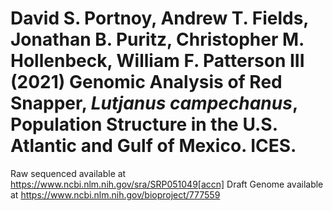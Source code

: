 # David S. Portnoy, Andrew T. Fields, Jonathan B. Puritz, Christopher M. Hollenbeck, William F. Patterson III (2021) Genomic Analysis of Red Snapper, _Lutjanus campechanus_, Population Structure in the U.S. Atlantic and Gulf of Mexico. ICES.

Raw sequenced available at https://www.ncbi.nlm.nih.gov/sra/SRP051049[accn]
Draft Genome available at https://www.ncbi.nlm.nih.gov/bioproject/777559
